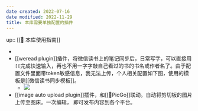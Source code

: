 ```yaml
---
date created: 2022-07-16
date modified: 2022-11-29
title: 本库需要单独配置的插件
---
```


up:: [[🧰 本库使用指南]]

- 
- [[weread plugin]]插件，将微信读书上的笔记同步后，日常写字，可以直接用`[[`完成快速输入，再也不用一字字敲自己看过的书的书名或作者名了。由于配置文件里面带token敏感信息，我无法上传，个人相关配置如下图，使用的模板是[[微信读书同步模板]]。
	- ![](<https://img2.oldwinter.top/截屏2022-08-29 下午7.57.01.png>)
- [[image auto upload plugin]]插件，和[[🤖PicGo]]联动。自动将剪切板的图片上传至图床。一次编辑， 即可发布内容到各个平台。
